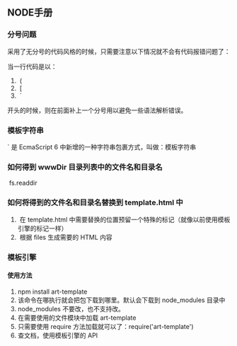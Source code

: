 ## NODE手册

### 分号问题

采用了无分号的代码风格的时候，只需要注意以下情况就不会有代码报错问题了：

  当一行代码是以：

1. ​    (
2. ​    [
3. ​    `

  开头的时候，则在前面补上一个分号用以避免一些语法解析错误。

### 模板字符串

` 是 EcmaScript 6 中新增的一种字符串包裹方式，叫做：模板字符串

### 如何得到 wwwDir 目录列表中的文件名和目录名

​    fs.readdir

### 如何将得到的文件名和目录名替换到 template.html 中

1. ​     在 template.html 中需要替换的位置预留一个特殊的标记（就像以前使用模板引擎的标记一样）
2. ​     根据 files 生成需要的 HTML 内容

### 模板引擎

#### 使用方法

1.   npm install art-template
2.   该命令在哪执行就会把包下载到哪里。默认会下载到 node_modules 目录中
3.   node_modules 不要改，也不支持改。
4. 在需要使用的文件模块中加载 art-template
5. 只需要使用 require 方法加载就可以了：require('art-template')
6. 查文档，使用模板引擎的 API